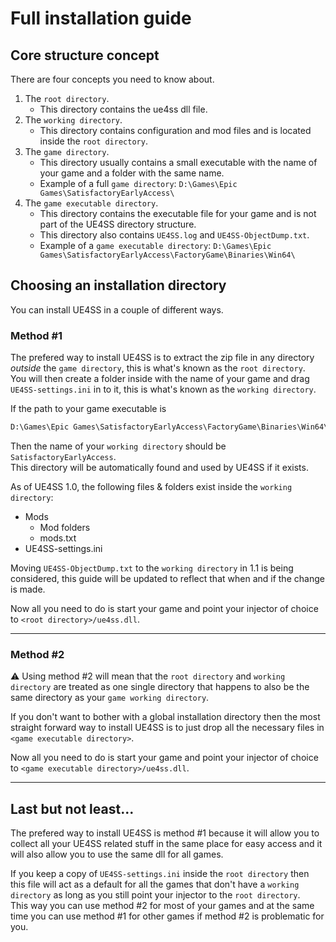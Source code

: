 # Full installation guide

## Core structure concept

There are four concepts you need to know about.

1. The `root directory`.
    - This directory contains the ue4ss dll file.
2. The `working directory`.
    - This directory contains configuration and mod files and is located inside the `root directory`.
3. The `game directory`.
    - This directory usually contains a small executable with the name of your game and a folder with the same name.
    - Example of a full `game directory`: `D:\Games\Epic Games\SatisfactoryEarlyAccess\`
4. The `game executable directory`.
    - This directory contains the executable file for your game and is not part of the UE4SS directory structure.
    - This directory also contains `UE4SS.log` and `UE4SS-ObjectDump.txt`.
    - Example of a `game executable directory`: `D:\Games\Epic Games\SatisfactoryEarlyAccess\FactoryGame\Binaries\Win64\`

## Choosing an installation directory

You can install UE4SS in a couple of different ways.

### Method #1

The prefered way to install UE4SS is to extract the zip file in any directory _outside_ the `game directory`, this is what's known as the `root directory`.  
You will then create a folder inside with the name of your game and drag `UE4SS-settings.ini` in to it, this is what's known as the `working directory`.

If the path to your game executable is

```md
D:\Games\Epic Games\SatisfactoryEarlyAccess\FactoryGame\Binaries\Win64\FactoryGame-Win64-Shipping.exe
```

Then the name of your `working directory` should be `SatisfactoryEarlyAccess`.  
This directory will be automatically found and used by UE4SS if it exists.

As of UE4SS 1.0, the following files & folders exist inside the `working directory`:

- Mods
  - Mod folders
  - mods.txt
- UE4SS-settings.ini

Moving `UE4SS-ObjectDump.txt` to the `working directory` in 1.1 is being considered, this guide will be updated to reflect that when and if the change is made.

Now all you need to do is start your game and point your injector of choice to `<root directory>/ue4ss.dll`.

---

### Method #2

⚠ Using method #2 will mean that the `root directory` and `working directory` are treated as one single directory that happens to also be the same directory as your `game working directory`.

If you don't want to bother with a global installation directory then the most straight forward way to install UE4SS is to just drop all the necessary files in `<game executable directory>`.

Now all you need to do is start your game and point your injector of choice to `<game executable directory>/ue4ss.dll`.

---

## Last but not least...

The prefered way to install UE4SS is method #1 because it will allow you to collect all your UE4SS related stuff in the same place for easy access and it will also allow you to use the same dll for all games.

If you keep a copy of `UE4SS-settings.ini` inside the `root directory` then this file will act as a default for all the games that don't have a `working directory` as long as you still point your injector to the `root directory`.  
This way you can use method #2 for most of your games and at the same time you can use method #1 for other games if method #2 is problematic for you.
